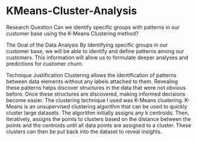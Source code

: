 # KMeans-Cluster-Analysis
Research Question
Can we identify specific groups with patterns in our customer base using the K-Means Clustering method?

The Goal of the Data Analysis
By Identifying specific groups in our customer base, we will be able to identify and define patterns among our customers. This information will allow us to formulate deeper analyses and predictions for customer churn.

Technique Justification
Clustering allows the identification of patterns between data elements without any labels attached to them. Revealing these patterns helps discover structures in the data that were not obvious before. Once these structures are discovered, making informed decisions become easier.
The clustering technique I used was K-Means clustering. K-Means is an unsupervised clustering algorithm that can be used to quickly cluster large datasets. The algorithm initially assigns any k centroids. Then, iteratively, assigns the points to clusters based on the distance between the points and the centroids until all data points are assigned to a cluster. These clusters can then be put back into the dataset to reveal insights.

